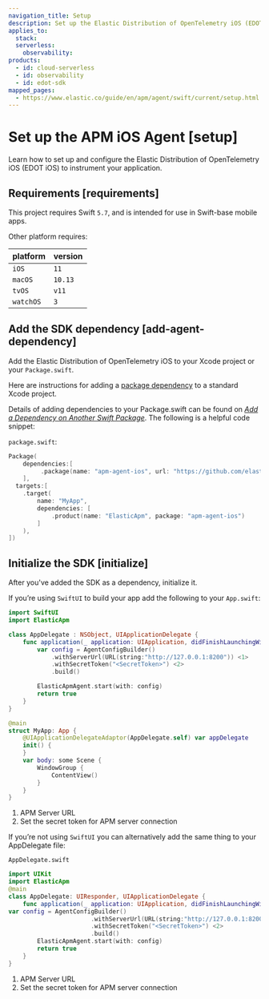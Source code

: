 ```yaml
---
navigation_title: Setup
description: Set up the Elastic Distribution of OpenTelemetry iOS (EDOT iOS) to send data to Elastic.
applies_to:
  stack:
  serverless:
    observability:
products:
  - id: cloud-serverless
  - id: observability
  - id: edot-sdk
mapped_pages:
  - https://www.elastic.co/guide/en/apm/agent/swift/current/setup.html
---
```


# Set up the APM iOS Agent [setup]

Learn how to set up and configure the Elastic Distribution of OpenTelemetry iOS (EDOT iOS) to instrument your application.

## Requirements [requirements]

This project requires Swift `5.7`, and is intended for use in Swift-base mobile apps.

Other platform requires:

| platform | version |
| --- | --- |
| `iOS` | `11` |
| `macOS` | `10.13` |
| `tvOS` | `v11` |
| `watchOS` | `3` |


## Add the SDK dependency [add-agent-dependency]

Add the Elastic Distribution of OpenTelemetry iOS to your Xcode project or your `Package.swift`.

Here are instructions for adding a [package dependency](https://developer.apple.com/documentation/swift_packages/adding_package_dependencies_to_your_app) to a standard Xcode project.

Details of adding dependencies to your Package.swift can be found on [*Add a Dependency on Another Swift Package*](https://developer.apple.com/documentation/xcode/creating_a_standalone_swift_package_with_xcode#3578941). The following is a helpful code snippet:

`package.swift`:

```swift
Package(
    dependencies:[
         .package(name: "apm-agent-ios", url: "https://github.com/elastic/apm-agent-ios.git", from: "1.2.0"),
    ],
  targets:[
    .target(
        name: "MyApp",
        dependencies: [
            .product(name: "ElasticApm", package: "apm-agent-ios")
        ]
    ),
])
```


## Initialize the SDK [initialize]

After you've added the SDK as a dependency, initialize it.

If you’re using `SwiftUI` to build your app add the following to your `App.swift`:

```swift
import SwiftUI
import ElasticApm

class AppDelegate : NSObject, UIApplicationDelegate {
    func application(_ application: UIApplication, didFinishLaunchingWithOptions launchOptions: [UIApplication.LaunchOptionsKey : Any]? = nil) -> Bool {
        var config = AgentConfigBuilder()
            .withServerUrl(URL(string:"http://127.0.0.1:8200")) <1>
            .withSecretToken("<SecretToken>") <2>
            .build()

        ElasticApmAgent.start(with: config)
        return true
    }
}

@main
struct MyApp: App {
    @UIApplicationDelegateAdaptor(AppDelegate.self) var appDelegate
    init() {
    }
    var body: some Scene {
        WindowGroup {
            ContentView()
        }
    }
}
```

1. APM Server URL
2. Set the secret token for APM server connection

If you’re not using `SwiftUI` you can alternatively add the same thing to your AppDelegate file:

`AppDelegate.swift`

```swift
import UIKit
import ElasticApm
@main
class AppDelegate: UIResponder, UIApplicationDelegate {
    func application(_ application: UIApplication, didFinishLaunchingWithOptions launchOptions: [UIApplication.LaunchOptionsKey: Any]?) -> Bool {
var config = AgentConfigBuilder()
                       .withServerUrl(URL(string:"http://127.0.0.1:8200")) <1>
                       .withSecretToken("<SecretToken>") <2>
                       .build()
        ElasticApmAgent.start(with: config)
        return true
    }
}
```

1. APM Server URL
2. Set the secret token for APM server connection


